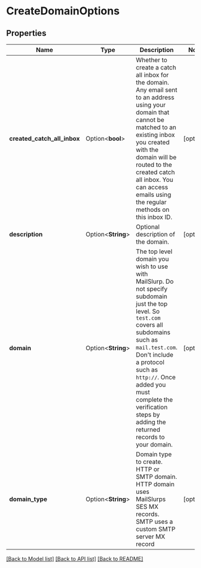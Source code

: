 # CreateDomainOptions

## Properties

Name | Type | Description | Notes
------------ | ------------- | ------------- | -------------
**created_catch_all_inbox** | Option<**bool**> | Whether to create a catch all inbox for the domain. Any email sent to an address using your domain that cannot be matched to an existing inbox you created with the domain will be routed to the created catch all inbox. You can access emails using the regular methods on this inbox ID. | [optional]
**description** | Option<**String**> | Optional description of the domain. | [optional]
**domain** | Option<**String**> | The top level domain you wish to use with MailSlurp. Do not specify subdomain just the top level. So `test.com` covers all subdomains such as `mail.test.com`. Don't include a protocol such as `http://`. Once added you must complete the verification steps by adding the returned records to your domain. | [optional]
**domain_type** | Option<**String**> | Domain type to create. HTTP or SMTP domain. HTTP domain uses MailSlurps SES MX records. SMTP uses a custom SMTP server MX record | [optional]

[[Back to Model list]](../README#documentation-for-models) [[Back to API list]](../README#documentation-for-api-endpoints) [[Back to README]](../README)



